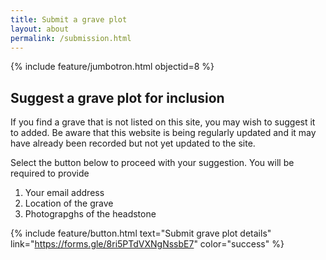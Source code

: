```yaml
---
title: Submit a grave plot
layout: about
permalink: /submission.html
---
```


{% include feature/jumbotron.html objectid=8 %}

## Suggest a grave plot for inclusion
If you find a grave that is not listed on this site, you may wish to suggest it to added.
Be aware that this website is being regularly updated and it may have already been recorded but not yet updated to the site.

Select the button  below to proceed with your suggestion.
You will be required to provide
1. Your email address
2. Location of the grave
3. Photograpghs of the headstone 

{% include feature/button.html text="Submit grave plot details" link="https://forms.gle/8ri5PTdVXNgNssbE7" color="success" %}
